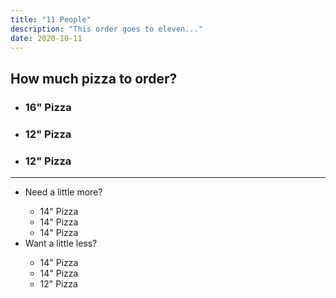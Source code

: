 ```yaml
---
title: "11 People"
description: "This order goes to eleven..."
date: 2020-10-11
---
```

<h2>How much pizza to order?</h2>
<ul>
  <li><h3>16" Pizza</h3></li>
  <li><h3>12" Pizza</h3></li>
  <li><h3>12" Pizza</h3></li>
</ul>
<hr>
<div class="tdbc-section">
<ul class="tdbc-column-container">
  <li class="tdbc-card tdbc-card--outlined">
    <div class="tdbc-card__content">
      <span class="tdbc-card__title">
        Need a little more?
      </span>
      <ul>
      	<li>14" Pizza</li>
        <li>14" Pizza</li>
        <li>14" Pizza</li>
      </ul>
    </div>
  </li>
  <li class="tdbc-card tdbc-card--outlined">
    <div class="tdbc-card__content">
      <span class="tdbc-card__title">
        Want a little less?
      </span>
      <ul>
        <li>14" Pizza</li>
        <li>14" Pizza</li>
        <li>12" Pizza</li>
      </ul>
    </div>
  </li>
</ul>
</div>